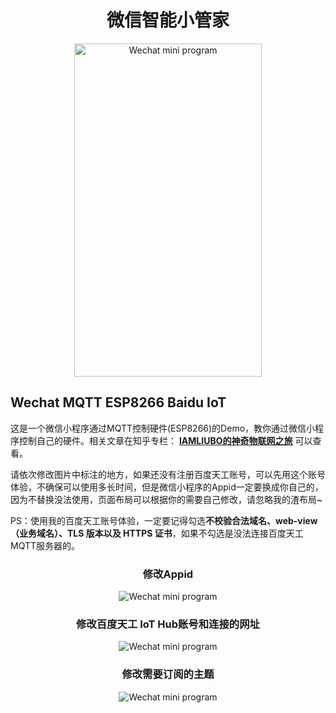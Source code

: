 <div align="center">
	<h1>微信智能小管家</h1>
  <img src="https://makingfun.oss-cn-qingdao.aliyuncs.com/Github/Wechat_MQTT_ESP8266_BaiduIoT/index.png" alt="Wechat mini program" style="width: 300px;height:533px">
</div>

## Wechat MQTT ESP8266 Baidu IoT

这是一个微信小程序通过MQTT控制硬件(ESP8266)的Demo，教你通过微信小程序控制自己的硬件。相关文章在知乎专栏： **[IAMLIUBO的神奇物联网之旅](https://zhuanlan.zhihu.com/imliubo-magic-IoT-Tutorial)** 可以查看。

请依次修改图片中标注的地方，如果还没有注册百度天工账号，可以先用这个账号体验，不确保可以使用多长时间，但是微信小程序的Appid一定要换成你自己的，因为不替换没法使用，页面布局可以根据你的需要自己修改，请忽略我的渣布局~

PS：使用我的百度天工账号体验，一定要记得勾选**不校验合法域名、web-view（业务域名）、TLS 版本以及 HTTPS 证书**，如果不勾选是没法连接百度天工MQTT服务器的。
<div align="center">
	<h3>修改Appid</h3>
  <img src="https://makingfun.oss-cn-qingdao.aliyuncs.com/Github/Wechat_MQTT_ESP8266_BaiduIoT/appid-setting.png" alt="Wechat mini program">
  	<h3>修改百度天工 IoT Hub账号和连接的网址</h3>
  <img src="https://makingfun.oss-cn-qingdao.aliyuncs.com/Github/Wechat_MQTT_ESP8266_BaiduIoT/app-js-setting.png" alt="Wechat mini program">
  	<h3>修改需要订阅的主题</h3>
  <img src="https://makingfun.oss-cn-qingdao.aliyuncs.com/Github/Wechat_MQTT_ESP8266_BaiduIoT/topic-setting.png" alt="Wechat mini program">
</div>
